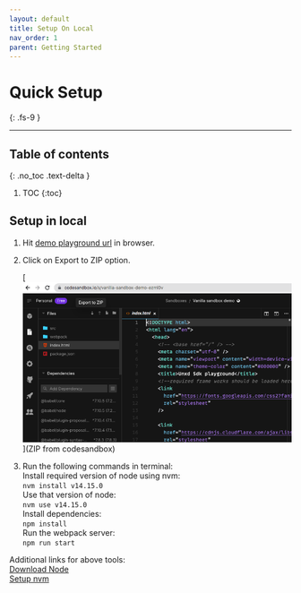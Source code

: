 ```yaml
---
layout: default
title: Setup On Local
nav_order: 1
parent: Getting Started
---
```


# Quick Setup
{: .fs-9 }

---

## Table of contents
{: .no_toc .text-delta }

1. TOC
{:toc}

## Setup in local

1. Hit [demo playground url](https://codesandbox.io/s/vanilla-sandbox-demo-ezmi0v) in browser.
2. Click on Export to ZIP option.

    [![alt text for screen readers](../assets/zip.png)](ZIP from codesandbox)
3. Run the following commands in terminal:<br/>
Install required version of node using nvm:<br/>
```nvm install v14.15.0```<br/>
Use that version of node:<br/>
```nvm use v14.15.0```<br/>
Install dependencies:<br/>
```npm install```<br/>
Run the webpack server:<br/>
```npm run start```<br/>

Additional links for above tools:<br/>
[Download Node](3https://nodejs.org/en/download/)<br/>
[Setup nvm](https://nodesource.com/blog/installing-node-js-tutorial-using-nvm-on-mac-os-x-and-ubuntu/)<br/>



